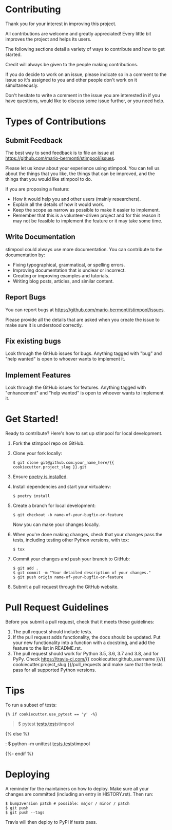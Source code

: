 # Contributing

Thank you for your interest in improving this project.

All contributions are welcome and greatly appreciated! Every little bit improves the
project and helps its users.

The following sections detail a variety of ways to contribute and how to get started.

Credit will always be given to the people making contributions.

If you do decide to work on an issue, please indicate so in a comment to the issue
so it's assigned to you and other people don't work on it simultaneously.

Don't hesitate to write a comment in the issue you are interested in
if you have questions, would like to discuss some issue further, or you need help.


# Types of Contributions

## Submit Feedback

The best way to send feedback is to file an issue at
 <https://github.com/mario-bermonti/stimpool/issues>.

Please let us know about your experience using stimpool. You can tell us about the things that you like, the things that can be improved, and the things that you would like stimpool to do.

If you are proposing a feature:

- How it would help you and other users (mainly researchers).
- Explain all the details of how it would work.
- Keep the scope as narrow as possible to make it easier to implement.
- Remember that this is a volunteer-driven project and for this reason it may not be feasible
  to implement the feature or it may take some time.

## Write Documentation

stimpool could always use more documentation. You can contribute to the documentation
by:
- Fixing typographical, grammatical, or spelling errors.
- Improving documentation that is unclear or incorrect.
- Creating or improving examples and tutorials.
- Writing blog posts, articles, and similar content.

## Report Bugs
  You can report bugs at <https://github.com/mario-bermonti/stimpool/issues>.

  Please provide all the details that are asked when you create the issue to make sure
  it is understood correctly.

## Fix existing bugs

  Look through the GitHub issues for bugs. Anything tagged with \"bug\"
  and \"help wanted\" is open to whoever wants to implement it.

## Implement Features

Look through the GitHub issues for features. Anything tagged with
\"enhancement\" and \"help wanted\" is open to whoever wants to
implement it.

# Get Started!

Ready to contribute? Here\'s how to set up
stimpool for local development.

1.  Fork the stimpool repo on GitHub.
2.  Clone your fork locally:

        $ git clone git@github.com:your_name_here/{{ cookiecutter.project_slug }}.git

3.  Ensure [poetry is installed](https://python-poetry.org/docs/).
4.  Install dependencies and start your virtualenv:

        $ poetry install

5.  Create a branch for local development:

        $ git checkout -b name-of-your-bugfix-or-feature

    Now you can make your changes locally.

6.  When you\'re done making changes, check that your changes pass the
    tests, including testing other Python versions, with tox:

        $ tox

7.  Commit your changes and push your branch to GitHub:

        $ git add .
        $ git commit -m "Your detailed description of your changes."
        $ git push origin name-of-your-bugfix-or-feature

8.  Submit a pull request through the GitHub website.

# Pull Request Guidelines

Before you submit a pull request, check that it meets these guidelines:

1.  The pull request should include tests.
2.  If the pull request adds functionality, the docs should be updated.
    Put your new functionality into a function with a docstring, and add
    the feature to the list in README.rst.
3.  The pull request should work for Python 3.5, 3.6, 3.7 and 3.8, and
    for PyPy. Check <https://travis-ci.com/>{{
    cookiecutter.github\_username }}/{{ cookiecutter.project\_slug
    }}/pull\_requests and make sure that the tests pass for all
    supported Python versions.

# Tips

To run a subset of tests:

    {% if cookiecutter.use_pytest == 'y' -%}

> \$ pytest [tests.test]()stimpool

{% else %}

:   \$ python -m unittest [tests.test]()stimpool

{%- endif %}

# Deploying

A reminder for the maintainers on how to deploy. Make sure all your
changes are committed (including an entry in HISTORY.rst). Then run:

    $ bump2version patch # possible: major / minor / patch
    $ git push
    $ git push --tags

Travis will then deploy to PyPI if tests pass.



<!-- Credits -->
<!-- This file was developed based extensively on the contributing guides of many great projects: -->
<!-- https://github.com/briggySmalls/cookiecutter-pypackage/blob/master/%7B%7Bcookiecutter.project_slug%7D%7D/CONTRIBUTING.rst -->
<!-- https://github.com/pyjanitor-devs/pyjanitor/blob/dev/docs/CONTRIBUTION_TYPES.rst -->
<!-- https://github.com/cjolowicz/cookiecutter-hypermodern-python/blob/main/%7B%7Bcookiecutter.project_name%7D%7D/CONTRIBUTING.rst -->
